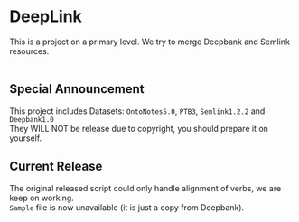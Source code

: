 # DeepLink
This is a project on a primary level. We try to merge Deepbank and Semlink resources.<br><br>
## Special Announcement
This project includes Datasets: `OntoNotes5.0`, `PTB3`, `Semlink1.2.2` and `Deepbank1.0`<br>
They WILL NOT be release due to copyright, you should prepare it on yourself.<br>
## Current Release
The original released script could only handle alignment of verbs, we are keep on working.<br>
`Sample` file is now unavailable (it is just a copy from Deepbank). <br><br>
